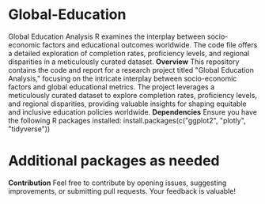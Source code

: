 # Global-Education
Global Education Analysis R examines the interplay between socio-economic factors and educational outcomes worldwide. The code file offers a detailed exploration of completion rates, proficiency levels, and regional disparities in a meticulously curated dataset.
**Overview**
This repository contains the code and report for a research project titled "Global Education Analysis," focusing on the intricate interplay between socio-economic factors and global educational metrics. The project leverages a meticulously curated dataset to explore completion rates, proficiency levels, and regional disparities, providing valuable insights for shaping equitable and inclusive education policies worldwide.
**Dependencies**
Ensure you have the following R packages installed:
install.packages(c("ggplot2", "plotly", "tidyverse"))
# Additional packages as needed

**Contribution**
Feel free to contribute by opening issues, suggesting improvements, or submitting pull requests. Your feedback is valuable!
